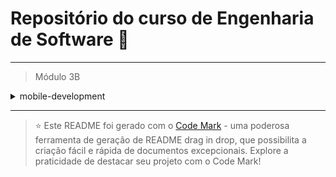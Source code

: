 
# Repositório do curso de Engenharia de Software 🚀
---

> Módulo 3B

<details>

<summary>mobile-development</summary>

| Pasta        | Conteúdo                |
| ------------ | ----------------------- |
| dia_01       | Flutter                 |
| dia_02       | Dart                    |
| dia_03       | Interface com Widgets   |
| dia_04       | Persistência de Objetos |
| Sem contéudo | Google Cloud Messaging  |

</details>

--- 


> ⭐️ Este README foi gerado com o [Code Mark](https://codemark.com.br) - uma poderosa ferramenta de geração de README drag in drop, que possibilita a criação fácil e rápida de documentos excepcionais. Explore a praticidade de destacar seu projeto com o Code Mark!